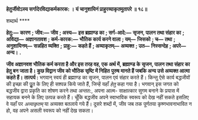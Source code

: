 **हेतुर्जीवोऽस्य सर्गादेरविद्याकर्मकारक: ।** **यं चानुशायिनं प्राहुरव्याकृतमुतापरे ॥ १८॥** 

शब्दार्थ **** 

**हेतु:—** **कारण** **; जीव:—** **जीव** **; अस्य—** **इस ब्रह्माण्ड का** **; सर्ग-आदे:—** **सृजन, पालन तथा संहार का** **; अविद्या—** **अज्ञानतावश** **; कर्म-कारक:—** **भौतिक कार्य करने वाला** **; यम्—** **जिसको** **; च—** **तथा** **; अनुशायिनम्—** **सन्नहित व्यक्ति** **;** **प्राहु:—** **कहते हैं** **; अव्याकृतम्—** **अव्यक्त** **; उत—** **निस्सन्देह** **; अपरे—** **अन्य।** **.** 

**जीव अज्ञानवश भौतिक कर्म करता है और इस तरह वह, एक अर्थ में, ब्रह्माण्ड के** **सृजन, पालन तथा संहार का हेतु बन जाता है। कुछ विद्वान जीव को भौतिक सृष्टि में निहित** **पुरुष मानते हैं जबकि अन्य उसे अव्यक्त आत्मा कहते हैं।** **तात्पर्य :** भगवान् स्वयं ही ब्रह्माण्ड का सृजन, पालन एवं संहार करते हैं। किन्तु ऐसे कार्य बद्धजीवों की इच्छा की पूॢत के लिए ही सश्पन्न किये जाते हैं, जिन्हें यहाँ *हेतु* कहा गया है। भगवान् इस जगत को बद्धजीव द्वारा प्रकृति का शोषण करने तथा अन्तत:, अपना आत्म- साक्षात्कार सुगम बनाने के प्रयास में सहायक बनने के लिए उत्पन्न करते हैं। चूँकि बद्धजीव अपने स्वाभाविक स्वरूप को देख नहीं सकते इसलिए वे यहाँ पर *अव्याकृतम्*  या अव्यक्त बतलाये गये हैं। दूसरे शब्दों में, जीव जब तक पूर्णतया कृष्णभावनाभावित न हो, वह अपने असली स्वरूप को नहीं देख सकता।  